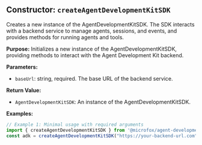 ## Constructor: `createAgentDevelopmentKitSDK`

Creates a new instance of the AgentDevelopmentKitSDK. The SDK interacts with a backend service to manage agents, sessions, and events, and provides methods for running agents and tools.

**Purpose:**
Initializes a new instance of the AgentDevelopmentKitSDK, providing methods to interact with the Agent Development Kit backend.

**Parameters:**
- `baseUrl`: string, required. The base URL of the backend service.

**Return Value:**
- `AgentDevelopmentKitSDK`: An instance of the AgentDevelopmentKitSDK.

**Examples:**
```typescript
// Example 1: Minimal usage with required arguments
import { createAgentDevelopmentKitSDK } from '@microfox/agent-development-kit';
const adk = createAgentDevelopmentKitSDK("https://your-backend-url.com");
```